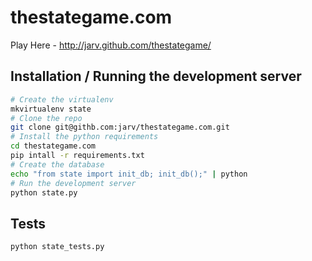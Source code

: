 thestategame.com
================

Play Here - http://jarv.github.com/thestategame/

Installation / Running the development server
---------------------------------------------

```bash
# Create the virtualenv
mkvirtualenv state
# Clone the repo
git clone git@githb.com:jarv/thestategame.com.git
# Install the python requirements
cd thestategame.com
pip intall -r requirements.txt
# Create the database
echo "from state import init_db; init_db();" | python
# Run the development server
python state.py
```

Tests
-----

    python state_tests.py


